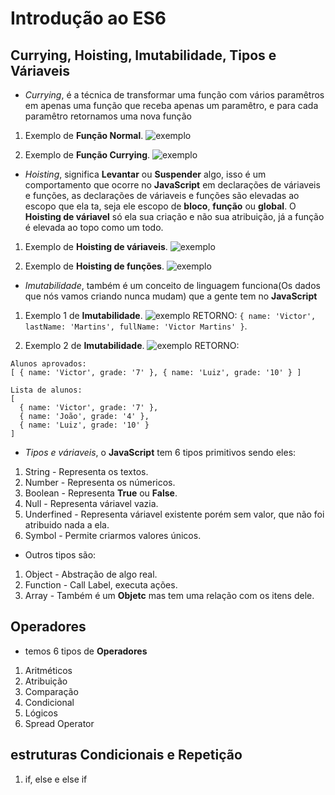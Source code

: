 # Introdução ao ES6

## Currying, Hoisting, Imutabilidade, Tipos e Váriaveis
* _Currying_, é a técnica de transformar uma função com vários paramêtros em apenas uma função que receba apenas um paramêtro, e para cada paramêtro retornamos uma nova função
1. Exemplo de **Função Normal**.
![exemplo](img/currying1.png)

2. Exemplo de **Função Currying**.
![exemplo](img/currying2.png)

* _Hoisting_, significa **Levantar** ou **Suspender** algo, isso é um comportamento que ocorre no **JavaScript** em declarações de váriaveis e funções, as declarações de váriaveis e funções são elevadas ao escopo que ela ta, seja ele escopo de **bloco**, **função** ou **global**. O **Hoisting de váriavel** só ela sua criação e não sua atribuição, já a função é elevada ao topo como um todo.
1. Exemplo de **Hoisting de váriaveis**.
![exemplo](img/variavelhoisting.png)

2. Exemplo de **Hoisting de funções**.
![exemplo](img/funcaohoisting.png)

* _Imutabilidade_, também é um conceito de linguagem funciona(Os dados que nós vamos criando nunca mudam) que a gente tem no **JavaScript**

1. Exemplo 1 de **Imutabilidade**.
![exemplo](img/imutabilidade1.png)
RETORNO: ```{ name: 'Victor', lastName: 'Martins', fullName: 'Victor Martins' }```.

2. Exemplo 2 de **Imutabilidade**.
![exemplo](img/imutabilidade2.png)
RETORNO:
```
Alunos aprovados:
[ { name: 'Victor', grade: '7' }, { name: 'Luiz', grade: '10' } ]

Lista de alunos:
[
  { name: 'Victor', grade: '7' },
  { name: 'João', grade: '4' },
  { name: 'Luiz', grade: '10' }
]
```

* _Tipos e váriaveis_, o **JavaScript** tem 6 tipos primitivos sendo eles:
1. String - Representa os textos.
2. Number - Representa os númericos.
3. Boolean - Representa **True** ou **False**.
4. Null - Representa váriavel vazia.
5. Underfined - Representa váriavel existente porém sem valor, que não foi atribuido nada a ela.
6. Symbol - Permite criarmos valores únicos.
* Outros tipos são:
1. Object - Abstração de algo real.
2. Function - Call Label, executa ações.
3. Array - Também é um **Objetc** mas tem uma relação com os itens dele.

## Operadores
* temos 6 tipos de **Operadores**
1. Aritméticos
2. Atribuição
3. Comparação
4. Condicional
5. Lógicos
6. Spread Operator

## estruturas Condicionais e Repetição
1. if, else e else if